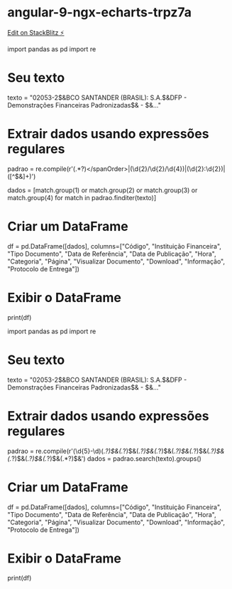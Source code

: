 # angular-9-ngx-echarts-trpz7a

[Edit on StackBlitz ⚡️](https://stackblitz.com/edit/angular-9-ngx-echarts-trpz7a)


import pandas as pd
import re

# Seu texto
texto = "02053-2$&BCO SANTANDER (BRASIL): S.A.$&DFP - Demonstrações Financeiras Padronizadas$& - $&<spanOrder>...</i>"

# Extrair dados usando expressões regulares
padrao = re.compile(r'<spanOrder>(.*?)<\/spanOrder>|(\d{2}\/\d{2}\/\d{4})|(\d{2}:\d{2})|([^\$&]+)')

dados = [match.group(1) or match.group(2) or match.group(3) or match.group(4) for match in padrao.finditer(texto)]

# Criar um DataFrame
df = pd.DataFrame([dados], columns=["Código", "Instituição Financeira", "Tipo Documento", "Data de Referência", "Data de Publicação", "Hora", "Categoria", "Página", "Visualizar Documento", "Download", "Informação", "Protocolo de Entrega"])

# Exibir o DataFrame
print(df)




import pandas as pd
import re

# Seu texto
texto = "02053-2$&BCO SANTANDER (BRASIL): S.A.$&DFP - Demonstrações Financeiras Padronizadas$& - $&<spanOrder>...</i>"

# Extrair dados usando expressões regulares
padrao = re.compile(r'(\d{5}-\d)(.*?)\$\&(.*?)\$\&(.*?)\$\&(.*?)\$\&(.*?)\$\&(.*?)\$\&(.*?)\$\&(.*?)\$\&(.*?)\$\&(.*?)\$\&(.*?)\$\&')
dados = padrao.search(texto).groups()

# Criar um DataFrame
df = pd.DataFrame([dados], columns=["Código", "Instituição Financeira", "Tipo Documento", "Data de Referência", "Data de Publicação", "Hora", "Categoria", "Página", "Visualizar Documento", "Download", "Informação", "Protocolo de Entrega"])

# Exibir o DataFrame
print(df)
